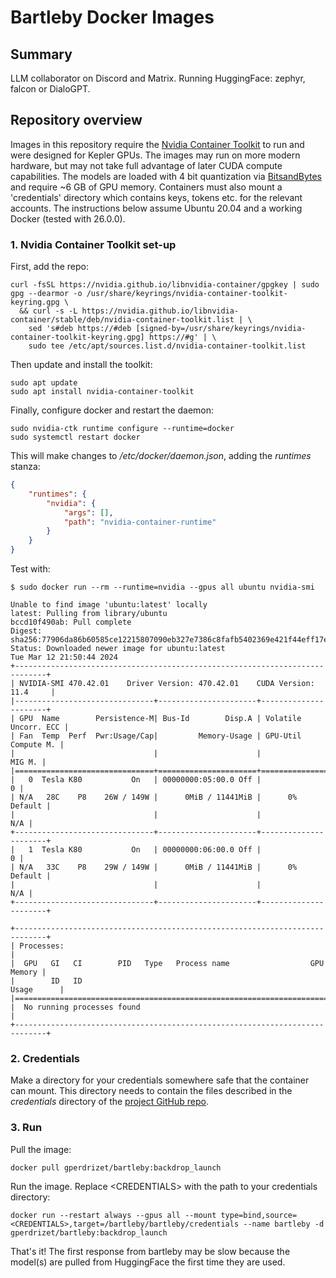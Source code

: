 # Bartleby Docker Images

## Summary

LLM collaborator on Discord and Matrix. Running HuggingFace: zephyr, falcon or DialoGPT.

## Repository overview

Images in this repository require the [Nvidia Container Toolkit](https://docs.nvidia.com/datacenter/cloud-native/container-toolkit/latest/install-guide.html) to run and were designed for Kepler GPUs. The images may run on more modern hardware, but may not take full advantage of later CUDA compute capabilities. The models are loaded with 4 bit quantization via [BitsandBytes](https://github.com/TimDettmers/bitsandbytes) and require ~6 GB of GPU memory. Containers must also mount a 'credentials' directory which contains keys, tokens etc. for the relevant accounts. The instructions below assume Ubuntu 20.04 and a working Docker (tested with 26.0.0).

### 1. Nvidia Container Toolkit set-up

First, add the repo:

```text
curl -fsSL https://nvidia.github.io/libnvidia-container/gpgkey | sudo gpg --dearmor -o /usr/share/keyrings/nvidia-container-toolkit-keyring.gpg \
  && curl -s -L https://nvidia.github.io/libnvidia-container/stable/deb/nvidia-container-toolkit.list | \
    sed 's#deb https://#deb [signed-by=/usr/share/keyrings/nvidia-container-toolkit-keyring.gpg] https://#g' | \
    sudo tee /etc/apt/sources.list.d/nvidia-container-toolkit.list
```

Then update and install the toolkit:

```text
sudo apt update
sudo apt install nvidia-container-toolkit
```

Finally, configure docker and restart the daemon:

```text
sudo nvidia-ctk runtime configure --runtime=docker
sudo systemctl restart docker
```

This will make changes to */etc/docker/daemon.json*, adding the *runtimes* stanza:

```json
{
    "runtimes": {
        "nvidia": {
            "args": [],
            "path": "nvidia-container-runtime"
        }
    }
}
```

Test with:

```text
$ sudo docker run --rm --runtime=nvidia --gpus all ubuntu nvidia-smi

Unable to find image 'ubuntu:latest' locally
latest: Pulling from library/ubuntu
bccd10f490ab: Pull complete 
Digest: sha256:77906da86b60585ce12215807090eb327e7386c8fafb5402369e421f44eff17e
Status: Downloaded newer image for ubuntu:latest
Tue Mar 12 21:50:44 2024       
+-----------------------------------------------------------------------------+
| NVIDIA-SMI 470.42.01    Driver Version: 470.42.01    CUDA Version: 11.4     |
|-------------------------------+----------------------+----------------------+
| GPU  Name        Persistence-M| Bus-Id        Disp.A | Volatile Uncorr. ECC |
| Fan  Temp  Perf  Pwr:Usage/Cap|         Memory-Usage | GPU-Util  Compute M. |
|                               |                      |               MIG M. |
|===============================+======================+======================|
|   0  Tesla K80           On   | 00000000:05:00.0 Off |                    0 |
| N/A   28C    P8    26W / 149W |      0MiB / 11441MiB |      0%      Default |
|                               |                      |                  N/A |
+-------------------------------+----------------------+----------------------+
|   1  Tesla K80           On   | 00000000:06:00.0 Off |                    0 |
| N/A   33C    P8    29W / 149W |      0MiB / 11441MiB |      0%      Default |
|                               |                      |                  N/A |
+-------------------------------+----------------------+----------------------+
                                                                               
+-----------------------------------------------------------------------------+
| Processes:                                                                  |
|  GPU   GI   CI        PID   Type   Process name                  GPU Memory |
|        ID   ID                                                   Usage      |
|=============================================================================|
|  No running processes found                                                 |
+-----------------------------------------------------------------------------+
```

### 2. Credentials

Make a directory for your credentials somewhere safe that the container can mount. This directory needs to contain the files described in the *credentials* directory of the [project GitHub repo](https://github.com/gperdrizet/bartleby/tree/main/bartleby/credentials).

### 3. Run

Pull the image:

```text
docker pull gperdrizet/bartleby:backdrop_launch
```

Run the image. Replace \<CREDENTIALS\> with the path to your credentials directory:

```text
docker run --restart always --gpus all --mount type=bind,source=<CREDENTIALS>,target=/bartleby/bartleby/credentials --name bartleby -d gperdrizet/bartleby:backdrop_launch
```

That's it! The first response from bartleby may be slow because the model(s) are pulled from HuggingFace the first time they are used.
